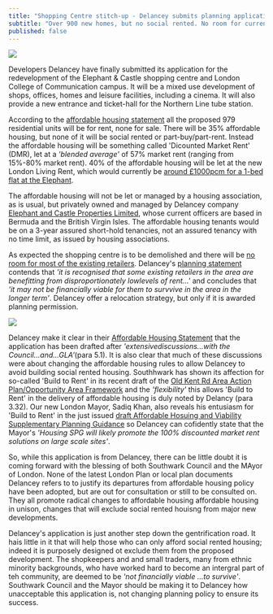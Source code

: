 ```yaml
---
title: "Shopping Centre stitch-up - Delancey submits planning application"
subtitle: "Over 900 new homes, but no social rented. No room for current shop-keepers"
published: false
---
```

![](http://35percent.org/img/delanceyaerial.png)

Developers Delancey have finally submitted its application for the redevelopment of the Elephant & Castle shopping centre and London College of Communication campus.  It will be a mixed use development of shops, offices, homes and leisure facilities, including a cinema.  It will also provide a new entrance and ticket-hall for the Northern Line tube station.

According to the [affordable housing statement](http://planbuild.southwark.gov.uk/documents/?GetDocument=%7b%7b%7b!i%2fH2BvEXXozMcypxg9AnYA%3d%3d!%7d%7d%7d) all the proposed 979 residential units will be for rent, none for sale.  There will be 35% affordable housing, but none of it will be social rented or part-buy/part-rent.  Instead the affordable housing will be something called 'Dicounted Market Rent' (DMR), let at a _'blended average'_ of 57% market rent (ranging from 15%-80% market rent).  40% of the affordable housing will be let at the new London Living Rent, which would currently be [around £1000pcm for a 1-bed flat at the Elephant](https://www.london.gov.uk/sites/default/files/london_living_rent_-_monthly_ward-level_rents_by_size.xlsx).

The affordable housing will not be let or managed by a housing association, as is usual, but privately owned and managed by Delancey company [Elephant and Castle Properties Limited](https://beta.companieshouse.gov.uk/company/04434716/officers), whose current officers are based in Bermuda and the British Virgin Isles.  The affordable housing tenants would be on a 3-year assured
short-hold tenancies, not an assured tenancy with no time limit, as issued by housing associations.

As expected the shopping centre is to be demolished and there will be [no room for most of the existing retailers](http://35percent.org/2015-07-12-shopping-centre-and-lcc-redevelopment-proposals/).  Delancey's [planning statement](http://planbuild.southwark.gov.uk/documents/?GetDocument=%7b%7b%7b!LnbCaTCiMmUoN4H%2fUA2yyg%3d%3d!%7d%7d%7d) contends that _'it is recognised that some existing retailers in the area are benefitting from disproportionately lowlevels of rent...'_ and concludes that _'it may not be financially viable for them to survvive in the area in the longer term'_.  Delancey offer a relocation strategy, but only if it is awarded planning permission.

![](http://35percent.org/img/delanceyretailersrelocation.png)

Delancey make it clear in their [Affordable Housing Statement](http://planbuild.southwark.gov.uk/documents/?GetDocument=%7b%7b%7b!i%2fH2BvEXXozMcypxg9AnYA%3d%3d!%7d%7d%7d) that the application has been drafted after _'extensivediscussions...with the Council...and...GLA'_(para 5.1).  It is also clear that much of these discussions were about changing the affordable housing rules to allow Delancey to avoid building social rented housing.  Southhwark has shown its affection for so-called 'Build to Rent' in its recent draft of the [Old Kent Rd Area Action Plan/Opportunity Area Framework](http://35percent.org/2016-11-21-old-kent-road-aap-loopholes/) and the _'flexibility'_ this allows 'Build to Rent' in the delivery of affordable housing is duly noted by Delancy (para 3.32).  Our new London Mayor, Sadiq Khan, also reveals his entusiasm for 'Build to Rent' in the just issued [draft Affordable Hosuing and Viability Supplementary Planning Guidance](https://www.london.gov.uk/sites/default/files/draft_affordable_housing_and_viability_spg_2016.pdf) so Delancey can cofidently state that the Mayor's _'Housing SPG will likely promote the 100% discounted market rent solutions on large scale sites'_.

So, while this application is from Delancey, there can be little doubt it is coming forward with the blessing of both Southwark Council and the MAyor of London.  None of the latest London Plan or local plan documents Delancey refers to to justify its departures from affordable housing policy have been adopted, but are out for consultation or still to be consulted on.  They all promote radical changes to affordable housing affordable housing in unison, changes that will exclude social rented houisng from major new developments.

Delancey's application is just another step down the gentrification road.  It hais little in it that will help those who can only afford social rented housing; indeed it is purposely designed ot exclude them from the proposed development.  The shopkeepers and and small traders, many from ethnic minority backgrounds, who have worked hard to become an intergral part of teh community, are deemed to be _'not financially viable ...to survive'_. Southwark Council and the Mayor should be making it to Delancey how unacceptable this application is, not changing planning policy to ensure its success.






 
